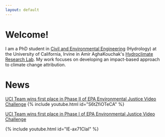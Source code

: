 ```yaml
---
layout: default
---
```


# Welcome!

I am a PhD student in [Civil and Environmental Engineering](https://engineering.uci.edu/dept/cee) (Hydrology) at the University of California, Irvine in Amir AghaKouchak's [Hydroclimate Research Lab](https://amir.eng.uci.edu/index.php). My work focuses on developing an impact-based approach to climate change attribution. 

# News

[UCI Team wins first place in Phase II of EPA Environmental Justice Video Challenge](https://www.epa.gov/innovation/phase-2-winners-ej-video-challenge-students)
{% include youtube.html id="S6tZfiOTeCA" %}

[UCI Team wins first place in Phase I of EPA Environmental Justice Video Challenge](https://www.epa.gov/innovation/phase-1-winners-ej-video-challenge-students)

{% include youtube.html id="IE-ax71ClaI" %}

